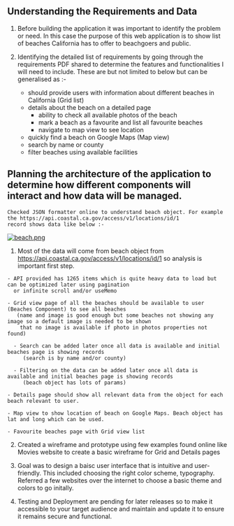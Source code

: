 ## Understanding the Requirements and Data

1. Before building the application it was important to identify the problem or need. In this case the purpose of this web application
is to show list of beaches California has to offer to beachgoers and public.

2. Identifying the detailed list of requirements by going through the requirements PDF shared to determine the features
 and functionalities I will need to include. These are but not limited to below but can be generalised as :-

    - should provide users with information about different beaches in California (Grid list)      
    - details about the beach on a detailed page 
      - ability to check all available photos of the beach
      - mark a beach as a favourite and list all favourite beaches
      - navigate to map view to see location
    - quickly find a beach on Google Maps (Map view)
    - search by name or county
    - filter beaches using available facilities

## Planning the architecture of the application to determine how different components will interact and how data will be managed.
    Checked JSON formatter online to understand beach object. For example the https://api.coastal.ca.gov/access/v1/locations/id/1 
    record shows data like below :-
     
  [![beach.png](https://i.postimg.cc/fyZnZCBN/beach.png)](https://postimg.cc/HcSP9QqZ)
   
  1. Most of the data will come from beach object from https://api.coastal.ca.gov/access/v1/locations/id/1 so analysis is important first step.
 
    - API provided has 1265 items which is quite heavy data to load but can be optimized later using pagination 
      or infinite scroll and/or useMemo
      
    - Grid view page of all the beaches should be available to user (Beaches Component) to see all beaches 
       (name and image is good enough but some beaches not showing any image so a default image is needed to be shown
        that no image is available if photo in photos properties not found)
        
      - Search can be added later once all data is available and initial beaches page is showing records 
         (search is by name and/or county)
         
      - Filtering on the data can be added later once all data is available and initial beaches page is showing records
         (beach object has lots of params)
         
    - Details page should show all relevant data from the object for each beach relevant to user. 
        
    - Map view to show location of beach on Google Maps. Beach object has lat and long which can be used.
    
    - Favourite beaches page with Grid view list 

  2. Created a wireframe and prototype using few examples found online like Movies website to create a basic wireframe for Grid and Details pages

  3. Goal was to design a baisc user interface that is intuitive and user-friendly. This included choosing the right color scheme, typography.
   Referred a few websites over the internet to choose a basic theme and colors to go initally.

  4. Testing and Deployment are pending for later releases so to make it accessible to your target audience and maintain and update it to ensure it 
     remains secure and functional.
